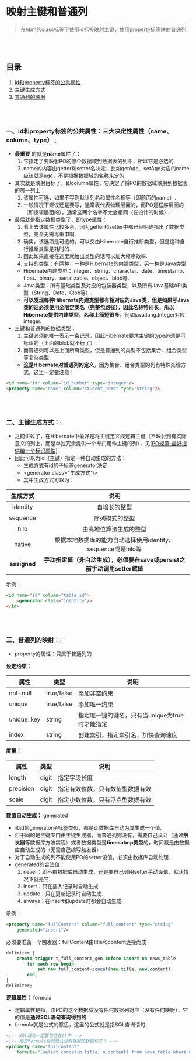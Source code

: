# 映射主键和普通列
> 在hbm的class标签下使用id标签映射主键，使用property标签映射普通列.

<br><br>

## 目录
1. [id和property标签的公共属性](#一id和property标签的公共属性三大决定性属性namecolumntype-)
2. [主键生成方式](#二主键生成方式)
3. [普通列的映射](#三普通列的映射)

<br><br>

### 一、id和property标签的公共属性：三大决定性属性（name、column、type） [·](#目录)
- **最重要** 的就是**name**属性了：
  1. 它指定了要映射PO的哪个数据域到数据表的列中，所以它是必选的.
  2. name的内容由getter和setter名决定，比如getAge、setAge对应的name应该就是age，不是根据数据域的名称来定的.
- 其次就是映射目标了，即column属性，它决定了将PO的数据域映射到数据表的哪一列上：
  1. 该属性可选，如果不写则默认列名和属性名相等（即前面的name）.
  2. 一般情况下建议还是要写，通常表代表物理层面的，而PO是程序层面的（即逻辑层面的），通常这两个名字不太会相同（在设计的时候）.
- 最后就是指定数据类型了，即type属性：
  1. 看上去该属性比较多余，因为getter和setter中都已经明确指出了数据类型，完全无需再重申啊.
  2. 确实，该选项是可选的，可以交由Hibernate自行推断类型，但是这种自行推断类型是耗时的.
  3. 因此如果直接在这里就给出类型的话可以加大程序效率.
  4. 支持的类型：有两种，一种是Hibernate的内建类型，另一种是Java类型
    - Hibernate内建类型：integer、string、character、date、timestamp、float、binary、serializable、object、blob等.
    - Java类型：所有基础类型及对应的包装器类型，以及所有Java基础API类型（String、Date、Clob等）.
    - **可以发现每种Hibernate内建类型都有相对应的Java类，但是如果写Java类的话必须使用全限定类名（完整包路径），因此名称特别长，所以Hibernate提供内建类型，名称上简短很多**，例如java.lang.Integer对应integer.
- 主键和普通列的数据类型：
  1. 主键必须能唯一表示一条记录，因此Hibernate要求主键的type必须是可标识的（上面的blob就不行了）.
  2. 而普通列可以是上面所有类型，但是普通列的类型不包括集合、组合类型等复杂类型.
    - **这是Hibernate对普通列的定义**，因为集合、组合类型的列有特殊处理方式，这里一定要注意！

```html
<id name="id" column="id_number" type="integer"/>
<property name="name" column="student_name" type="string"/>
```

<br><br>

### 二、主键生成方式：[·](#目录)
- 之前讲过了，在Hibernate中最好是将主键定义成逻辑主键（不映射到有实际意义的列上，而是单独冗余提供一个专门用作主键的列），见[\[PO规范-最好提供给一个标识属性\]](https://github.com/double-cute/note/blob/master/hibernate/PO.md#一po规范).
- 因此可以为id（主键）指定一种自动生成的方法：
  - 生成方式有id的子标签generator决定.
  - \<generator class="生成方式"/\>
  - 其中生成方式可以为：

| 生成方式 | 说明 |
| :---: | :---: |
| identity | 自增长的整型 |
| sequence | 序列模式的整型 |
| hilo | 由高地位算法生成的整型 |
| native | 根据本地数据库的能力自动选择使用identity、sequence或是hilo等 |
| **assigned** | **手动指定值（非自动生成），必须要在save或persist之前手动调用setter赋值** |

示例：
```html
<id name="id" column="table_id">
    <generator class="identity"/>
</id>
```

<br><br>

### 三、普通列的映射：[·](#目录)
- property的属性：只属于普通列的

**设定约束：**

| 属性 | 类型 | 说明 |
| --- | --- | --- |
| not-null | true/false | 添加非空约束 |
| unique | true/false | 添加唯一约束 |
| unique_key | string | 指定唯一键的键名，只有当unique为true时才能指定 |
| index | string | 创建索引，指定索引名，加快查询速度 |

**度量：**

| 属性 | 类型 | 说明 |
| --- | --- | --- |
| length | digit | 指定字段长度 |
| precision | digit | 指定有效位数，只有数值型数据有效 |
| scale | digit | 指定小数位数，只有浮点型数据有效 |

**数值自动生成：** generated
- 和id的generator子标签类似，都是让数据库自动为其生成一个值.
- 但不同的是主键专门由主键生成器，而普通列则没有，需要自己设计（通过**触发器**等数据库方法实现）或者数据类型是**timesatmp类型**的，时间戳是由数据库自动生成的（无需自己编写触发器）.
- 对于自动生成的列不能使用PO的setter设值，必须由数据库自动处理.
- generated的合法值：
  1. never：即不由数据库自动生成，还是要自己调用setter手动设值，默认情况下就是它.
  2. insert：只在插入记录时自动生成.
  3. update：只在更新记录时自动生成.
  4. always：在insert和update时都会自动生成.

示例：
```html
<property name="fullContent" column="full_content" type="string"
    generated="insert"/>
```

必须要准备一个触发器：fullContent由title和content连接而成

```sql
delimiter |
    create trigger t_full_content_gen before insert on news_table
        for each row begin
            set new.full_content=concat(new.title, new.content);
        end;
|
delimiter;
```

**逻辑属性：** formula
- 逻辑属性是指，该PO的这个数据域没有任何数据列对应（没有任何映射），它的值是**通过SQL语句查询得到的**.
- formula就是公式的意思，这里的公式就是指SQL查询语句.

```html
<!-- SQL语句一定要包含在()中 -->
<!-- 指定formula后就默认没有映射的数据列了！ -->
<property name="fullContent"
    formula="(select concat(n.title, n.content) from news_table where n.id=id)"/>
```
